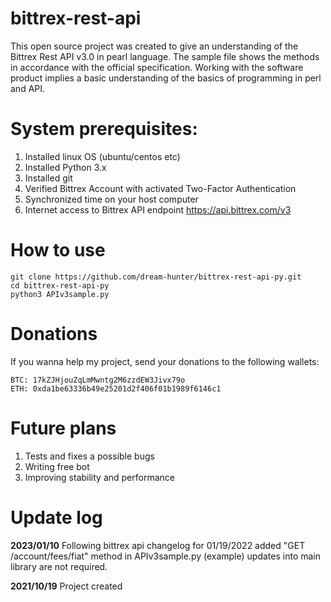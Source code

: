 # bittrex-rest-api

This open source project was created to give an understanding of the Bittrex Rest API v3.0 in pearl language.
The sample file shows the methods in accordance with the official specification.
Working with the software product implies a basic understanding of the basics of programming in perl and API.

# System prerequisites:

 1. Installed linux OS (ubuntu/centos etc)
 2. Installed Python 3.x
 3. Installed git
 4. Verified Bittrex Account with activated Two-Factor Authentication
 5. Synchronized time on your host computer
 6. Internet access to Bittrex API endpoint https://api.bittrex.com/v3

# How to use

```
git clone https://github.com/dream-hunter/bittrex-rest-api-py.git
cd bittrex-rest-api-py
python3 APIv3sample.py
```
# Donations

If you wanna help my project, send your donations to the following wallets:

```
BTC: 17kZJHjouZqLmMwntg2M6zzdEW3Jivx79o
ETH: 0xda1be63336b49e25201d2f406f01b1989f6146c1
```
# Future plans
 1. Tests and fixes a possible bugs
 2. Writing free bot
 3. Improving stability and performance

# Update log

**2023/01/10**
 Following bittrex api changelog for 01/19/2022 added "GET /account/fees/fiat" method in APIv3sample.py (example) updates into main library are not required.

**2021/10/19**
 Project created